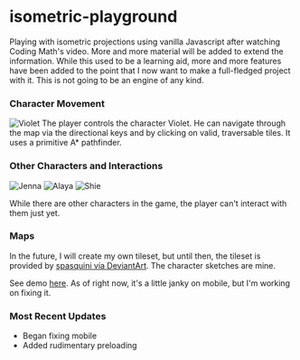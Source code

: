 # isometric-playground
Playing with isometric projections using vanilla Javascript after watching Coding Math's video. More and more material will be added to extend the information. While this used to be a learning aid, more and more features have been added to the point that I now want to make a full-fledged project with it. This is not going to be an engine of any kind. 

### Character Movement
![Violet](https://gracefuljs.github.io/isometric-playground/images/violet.png)
The player controls the character Violet. He can navigate through the map via the directional keys and by clicking on valid, traversable tiles. It uses a primitive A* pathfinder.


### Other Characters and Interactions
![Jenna](https://gracefuljs.github.io/isometric-playground/images/jenna.png)
![Alaya](https://gracefuljs.github.io/isometric-playground/images/alaya.png)
![Shie](https://gracefuljs.github.io/isometric-playground/images/shie.png)  

While there are other characters in the game, the player can't interact with them just yet.


### Maps
In the future, I will create my own tileset, but until then, the tileset is provided by [spasquini via DeviantArt](https://www.deviantart.com/spasquini/art/Isometric-new-tiles-274882986). The character sketches are mine.

See demo [here](https://gracefuljs.github.io/isometric-playground). As of right now, it's a little janky on mobile, but I'm working on fixing it.

### Most Recent Updates
- Began fixing mobile  
- Added rudimentary preloading